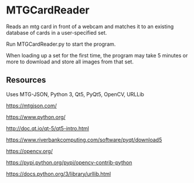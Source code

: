 # MTGCardReader

Reads an mtg card in front of a webcam and matches it to an existing database of cards in a user-specified set.

Run MTGCardReader.py to start the program.

When loading up a set for the first time, the program may take 5 minutes or more to download and store all images from that set.


## Resources
Uses MTG-JSON, Python 3, Qt5, PyQt5, OpenCV, URLLib

https://mtgjson.com/

https://www.python.org/

http://doc.qt.io/qt-5/qt5-intro.html

https://www.riverbankcomputing.com/software/pyqt/download5

https://opencv.org/

https://pypi.python.org/pypi/opencv-contrib-python

https://docs.python.org/3/library/urllib.html

